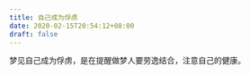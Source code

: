 ```yaml
---
title: 自己成为俘虏
date: 2020-02-15T20:54:12+08:00
draft: false
---
```


梦见自己成为俘虏，是在提醒做梦人要劳逸结合，注意自己的健康。<br>
